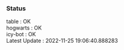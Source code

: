 ### Status


table : OK  
hogwarts : OK  
icy-bot : OK  
Latest Update : 2022-11-25 19:06:40.888283

